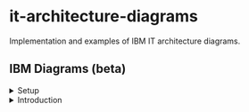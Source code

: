 # it-architecture-diagrams
Implementation and examples of IBM IT architecture diagrams.

## IBM Diagrams (beta)

<details><summary>Setup</summary>
<details><summary>Mac</summary>
<p>
To access and start the latest IBM pre-release diagrams.net application binary for Mac: 
   
1. Download the [zip](https://github.com/IBM/it-architecture-diagrams/releases).
2. Extract and open the application binary. 
3. When you run the first time Mac will ask about security:
    * Go to **System Preferences**.
    * Select **Security & Privacy**.
    * Click on **Open Anyway** for this app.
4. After opening the application binary click on "+ More Shapes" in the bottom left panel.
5. Select IBM and click Apply to finish.
6. IBM Sidebars are now available:
    * IBM Icons (active icons)
    * IBM Shapes (basic shapes)
    * IBM Cloud (cloud shapes)
    * IBM Core (core shapes)
    * IBM Industry (industry shapes)
    * IBM Helpers (helper sets)
    * IBM Starters (starter sets)
</p>
</details>
   
<details><summary>Windows</summary>
</details>

</details>

<details><summary>Introduction</summary>
<details><summary>IBM Color Palette</summary>
<p>
When any IBM sidebar is first selected the menu bar turns blue and the Format Panel is configured with [IBM Color Palette](https://www.ibm.com/design/language/color/) .
</p>
<p>
Three colors in each color family are available for use with IBM Diagrams:
* Light Fill (swatch 10)
* Medium Line (swatch 50 or 60)
* Dark Line (swatch 70 or 80)
   
The following colors are also available for use with IBM Diagrams:
* White
* Black
* Transparent

The Color Schemes at the top of the Format Panel is the preferred method of using the IBM Color Palette
</p>
</details>
<details><summary>IBM Plex Fonts</summary>
<p>
When any IBM sidebar is first selected the menu bar turns blue and the Format Panel is configured with [IBM Plex Fonts](https://www.ibm.com/plex/) .
</p> 
</details>
